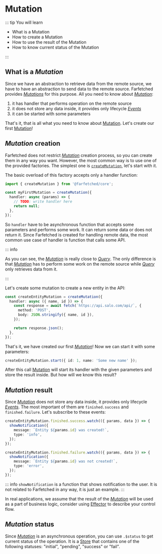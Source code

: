 # Mutation

::: tip You will learn

- What is a Mutation
- How to create a Mutation
- How to use the result of the Mutation
- How to know current status of the Mutation

:::

## What is a _Mutation_

Since we have an abstraction to retrieve data from the remote source, we have to have an abstraction to send data to the remote source. Farfetched provides [_Mutations_](/api/primitives/mutation) for this purpose. All you need to know about [_Mutation_](/api/primitives/mutation):

1. it has handler that performs operation on the remote source
2. it does not store any data inside, it provides only lifecycle [_Events_](https://effector.dev/docs/api/effector/event)
3. it can be started with some parameters

That's it, that is all what you need to know about [Mutation](/api/primitives/mutation). Let's create our first [Mutation](/api/primitives/mutation)!

## _Mutation_ creation

Farfetched does not restrict [_Mutation_](/api/primitives/mutation) creation process, so you can create them in any way you want. However, the most common way is to use one of the provided factories. The simplest one is [`createMutation`](/api/factories/create_mutation), let's start with it.

The basic overload of this factory accepts only a handler function:

```ts
import { createMutation } from '@farfetched/core';

const myFirstMutation = createMutation({
  handler: async (params) => {
    // TODO: write handler here
    return null;
  },
});
```

So `handler` have to be asynchronous function that accepts some parameters and performs some work. It can return some data or does not return it. Since Farfetched is created for handling remote data, the most common use case of handler is function that calls some API.

::: info

As you can see, the [_Mutation_](/api/primitives/mutation) is really close to [_Query_](/api/primitives/query). The only difference is that [_Mutation_](/api/primitives/mutation) has to perform some work on the remote source while [_Query_](/api/primitives/query) only retrieves data from it.

:::

Let's create some mutation to create a new entity in the API:

```ts
const createEntityMutation = createMutation({
  handler: async ({ name, id }) => {
    const response = await fetch(`https://api.salo.com/api/`, {
      method: 'POST',
      body: JSON.stringify({ name, id }),
    });

    return response.json();
  },
});
```

That's it, we have created our first [_Mutation_](/api/primitives/mutation)! Now we can start it with some parameters:

```ts
createEntityMutation.start({ id: 1, name: 'Some new name' });
```

After this call [Mutation](/api/primitives/mutation) will start its handler with the given parameters and store the result inside. But how will we know this result?

## _Mutation_ result

Since [_Mutation_](/api/primitives/mutation) does not store any data inside, it provides only lifecycle [_Events_](https://effector.dev/docs/api/effector/event). The most important of them are `finished.success` and `finished.failure`. Let's subscribe to these events:

```ts
createEntityMutation.finished.success.watch(({ params, data }) => {
  showNotification({
    message: `Entity ${params.id} was created!`,
    type: 'info',
  });
});

createEntityMutation.finished.failure.watch(({ params, data }) => {
  showNotification({
    message: `Entity ${params.id} was not created!`,
    type: 'error',
  });
});
```

::: info
`showNotification` is a function that shows notification to the user. It is not related to Farfetched in any way, it is just an example.
:::

In real applications, we assume that the result of the [_Mutation_](/api/primitives/mutation) will be used as a part of business logic, consider using [Effector](https://effector.dev) to describe your control flow.

## _Mutation_ status

Since [_Mutation_](/api/primitives/mutation) is an asynchronous operation, you can use `.$status` to get current status of the operation. It is a [Store](https://effector.dev/docs/api/effector/store) that contains one of the following statuses: "initial", "pending", "success" or "fail".
